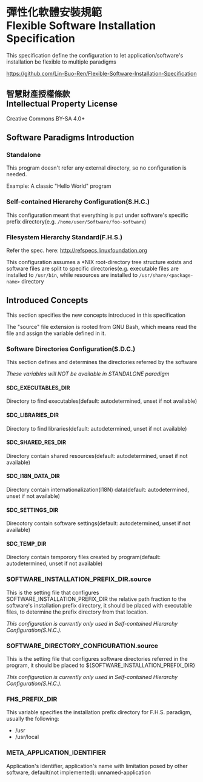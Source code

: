 # 彈性化軟體安裝規範<br>Flexible Software Installation Specification
This specification define the configuration to let application/software's installation be flexible to multiple paradigms

<https://github.com/Lin-Buo-Ren/Flexible-Software-Installation-Specification>

## 智慧財產授權條款<br>Intellectual Property License
Creative Commons BY-SA 4.0+

## Software Paradigms Introduction
### Standalone
This program doesn't refer any external directory, so no configuration is needed.

Example: A classic "Hello World" program

### Self-contained Hierarchy Configuration(S.H.C.)
This configuration meant that everything is put under software's specific prefix directory(e.g. `/home/user/Software/foo-software`)

### Filesystem Hierarchy Standard(F.H.S.)
Refer the spec. here: <http://refspecs.linuxfoundation.org>

This configuration assumes a *NIX root-directory tree structure exists and software files are split to specific directories(e.g. executable files are installed to `/usr/bin`, while resources are installed to `/usr/share/<package-name>` directory

## Introduced Concepts
This section specifies the new concepts introduced in this specification

The "source" file extension is rooted from GNU Bash, which means read the file and assign the variable defined in it.

### Software Directories Configuration(S.D.C.)
This section defines and determines the directories referred by the software

*These variables will NOT be available in STANDALONE paradigm*

#### SDC_EXECUTABLES_DIR
Directory to find executables(default: autodetermined, unset if not available)

#### SDC_LIBRARIES_DIR
Directory to find libraries(default: autodetermined, unset if not available)

#### SDC_SHARED_RES_DIR
Directory contain shared resources(default: autodetermined, unset if not available)

#### SDC_I18N_DATA_DIR
Directory contain internationalization(I18N) data(default: autodetermined, unset if not available)

#### SDC_SETTINGS_DIR
Direcotory contain software settings(default: autodetermined, unset if not available)

#### SDC_TEMP_DIR
Directory contain temporory files created by program(default: autodetermined, unset if not available)

### SOFTWARE_INSTALLATION_PREFIX_DIR.source
This is the setting file that configures SOFTWARE_INSTALLATION_PREFIX_DIR the relative path fraction to the software's installation prefix directory, it should be placed with executable files, to determine the prefix directory from that location.

*This configuration is currently only used in Self-contained Hierarchy Configuration(S.H.C.).*

### SOFTWARE_DIRECTORY_CONFIGURATION.source
This is the setting file that configures software directories referred in the program, it should be placed to ${SOFTWARE_INSTALLATION_PREFIX_DIR}

*This configuration is currently only used in Self-contained Hierarchy Configuration(S.H.C.).*

### FHS_PREFIX_DIR
This variable specifies the installation prefix directory for F.H.S. paradigm, usually the following:

* /usr
* /usr/local

### META_APPLICATION_IDENTIFIER
Application's identifier, application's name with limitation posed by other software, default(not implemented): unnamed-application
